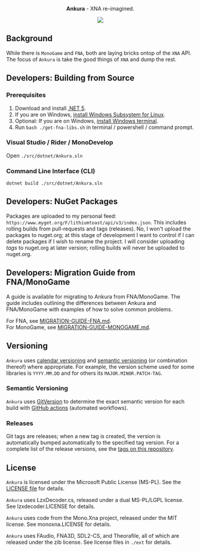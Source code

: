 <p align="center">
  <b>Ankura</b> - XNA re-imagined.</a>
</p>
<p align="center">
    <img src="https://github.com/craftworkgames/Ankura/workflows/CI/CD/badge.svg"/>
</p>

## Background

While there is `MonoGame` and `FNA`, both are laying bricks ontop of the `XNA` API. The focus of `Ankura` is take the good things of `XNA` and dump the rest.

## Developers: Building from Source

### Prerequisites

1. Download and install [.NET 5](https://dotnet.microsoft.com/download).
2. If you are on Windows, [install Windows Subsystem for Linux](https://docs.microsoft.com/en-us/windows/wsl/install-win10).
3. Optional: If you are on Windows, [install Windows terminal](https://docs.microsoft.com/en-us/windows/terminal/get-started).
4. Run `bash ./get-fna-libs.sh` in terminal / powershell / command prompt.

### Visual Studio / Rider / MonoDevelop

Open `./src/dotnet/Ankura.sln`

### Command Line Interface (CLI)

`dotnet build ./src/dotnet/Ankura.sln`

## Developers: NuGet Packages

Packages are uploaded to my personal feed: `https://www.myget.org/F/lithiumtoast/api/v3/index.json`. This includes rolling builds from pull-requests and tags (releases). No, I won't upload the packages to nuget.org; at this stage of development I want to control if I can delete packages if I wish to rename the project. I will consider uploading *tags* to nuget.org at later version; rolling builds will never be uploaded to nuget.org.

## Developers: Migration Guide from FNA/MonoGame

A guide is available for migrating to Ankura from FNA/MonoGame. The guide includes outlining the differences between Ankura and FNA/MonoGame with examples of how to solve common problems.

For FNA, see [MIGRATION-GUIDE-FNA.md](MIGRATION-GUIDE-FNA.md).  
For MonoGame, see [MIGRATION-GUIDE-MONOGAME.md](MIGRATION-GUIDE-MONOGAME.md).

## Versioning

`Ankura` uses [calendar versioning](https://calver.org) and [semantic versioning](https://semver.org) (or combination thereof) where appropriate. For example, the version scheme used for some libraries is `YYYY.MM.DD` and for others its `MAJOR.MINOR.PATCH-TAG`.

### Semantic Versioning

`Ankura` uses [GitVersion](https://github.com/GitTools/GitVersion) to determine the exact semantic version for each build with [GitHub actions](https://docs.github.com/en/free-pro-team@latest/actions/guides/about-continuous-integration) (automated workflows). 

### Releases

Git tags are releases; when a new tag is created, the version is automatically bumped automatically to the specified tag version.
For a complete list of the release versions, see the [tags on this repository](https://github.com/craftworkgames/Ankura/tags).

## License

`Ankura` is licensed under the Microsoft Public License (MS-PL). See the [LICENSE file](LICENSE) for details.

`Ankura` uses LzxDecoder.cs, released under a dual MS-PL/LGPL license.
See lzxdecoder.LICENSE for details.

`Ankura` uses code from the Mono.Xna project, released under the MIT license.
See monoxna.LICENSE for details.

`Ankura` uses FAudio, FNA3D, SDL2-CS, and Theorafile, all of which are released under the zib license. See license files in `./ext` for details.